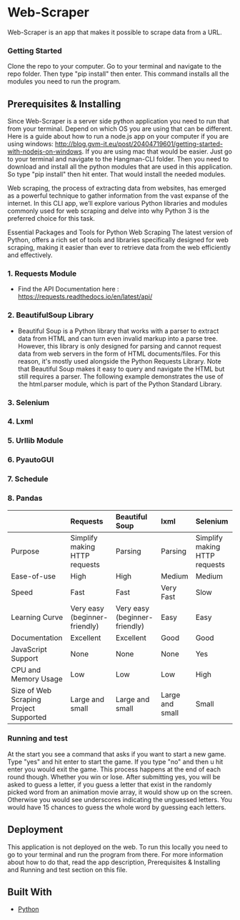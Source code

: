 # Web-Scraper

Web-Scraper is an app that makes it possible to scrape data from a URL. 

### Getting Started 

Clone the repo to your computer. Go to your terminal and navigate to the repo folder. Then type "pip install" then enter. This command installs all the modules you need to run the program.

## Prerequisites & Installing

Since Web-Scraper is a server side python application you need to run that from your terminal. Depend on which OS you are using that can be different. Here is a guide about how to run a node.js app on your computer if you are using windows: http://blog.gvm-it.eu/post/20404719601/getting-started-with-nodejs-on-windows. If you are using mac that would be easier. Just go to your terminal and navigate to the Hangman-CLI folder. Then you need to download and install all the python modules that are used in this application. So type "pip install" then hit enter. That would install the needed modules.

Web scraping, the process of extracting data from websites, has emerged as a powerful technique to gather information from the vast expanse of the internet. In this CLI app, we’ll explore various Python libraries and modules commonly used for web scraping and delve into why Python 3 is the preferred choice for this task.

Essential Packages and Tools for Python Web Scraping
The latest version of Python, offers a rich set of tools and libraries specifically designed for web scraping, making it easier than ever to retrieve data from the web efficiently and effectively.

### 1. Requests Module
- Find the API Documentation here : https://requests.readthedocs.io/en/latest/api/
### 2. BeautifulSoup Library
- Beautiful Soup is a Python library that works with a parser to extract data from HTML and can turn even invalid markup into a parse tree. However, this library is only designed for parsing and cannot request data from web servers in the form of HTML documents/files. For this reason, it's mostly used alongside the Python Requests Library. Note that Beautiful Soup makes it easy to query and navigate the HTML but still requires a parser. The following example demonstrates the use of the html.parser module, which is part of the Python Standard Library. 
### 3. Selenium
### 4. Lxml 
### 5. Urllib Module
### 6. PyautoGUI
### 7. Schedule
### 8. Pandas 
|              | Requests | Beautiful Soup | lxml | Selenium |
| :---         |:--- | :--- |:---|:---|
| Purpose      | Simplify making HTTP requests|Parsing|Parsing|Simplify making HTTP requests|
| Ease-of-use  |High|High|Medium|Medium|
| Speed        | Fast       | Fast      | Very Fast|Slow|
| Learning Curve| Very easy (beginner-friendly)       | Very easy (beginner-friendly)  |Easy|Easy|
| Documentation  | Excellent       | Excellent      |Good|Good|
| JavaScript Support  | None       | None      |None|Yes|
| CPU and Memory Usage  | Low       | Low      |Low|High|
| Size of Web Scraping Project Supported  | Large and small       | Large and small      |Large and small|Small|


 
### Running and test

At the start you see a command that asks if you want to start a new game. Type "yes" and hit enter to start the game. If you type "no" and then u hit enter you would exit the game. This process happens at the end of each round though. Whether you win or lose. After submitting yes, you will be asked to guess a letter, if you guess a letter that exist in the randomly picked word from an animation movie array, it would show up on the screen. Otherwise you would see underscores indicating the unguessed letters. You would have 15 chances to guess the whole word by guessing each letters.

## Deployment

This application is not deployed on the web. To run this locally you need to go to your terminal and run the program from there. For more information about how to do that, read the app description, Prerequisites & Installing and Running and test section on this file. 

## Built With

* [Python](https://python.org)